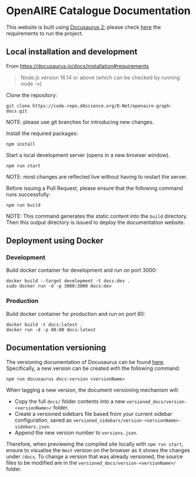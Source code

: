 # OpenAIRE Catalogue Documentation

This website is built using [Docusaurus 2](https://docusaurus.io/); please check [here](https://docusaurus.io/docs/installation#requirements) the requirements to run the project.



## Local installation and development

From https://docusaurus.io/docs/installation#requirements 
> Node.js version 16.14 or above (which can be checked by running node -v) 

Clone the repository:
```
git clone https://code-repo.d4science.org/D-Net/openaire-graph-docs.git
```
NOTE: please use git branches for introducing new changes.

Install the required packages:
```
npm install
```

Start a local development server (opens in a new browser window). 
```
npm run start
```
NOTE: most changes are reflected live without having to restart the server.


Before issuing a Pull Request, please ensure that the following command runs successfully:
```
npm run build
```
NOTE: This command generates the static content into the `build` directory. 
Then this output directory is issued to deploy the documentation website.

## Deployment using Docker

### Development

Build docker container for development and run on port 3000:
```
docker build --target development -t docs:dev .
sudo docker run -d -p 3000:3000 docs:dev
```

### Production

Build docker container for production and run on port 80:
```
docker build -t docs:latest .
docker run -d -p 80:80 docs:latest
```

## Documentation versioning 
The versioning documentation of Docusaurus can be found [here](https://docusaurus.io/docs/versioning).
Specifically, a new version can be created with the following command: 
```
npm run docusaurus docs:version <versionName>
```

When tagging a new version, the document versioning mechanism will:

* Copy the full `docs/` folder contents into a new `versioned_docs/version-<versionName>/` folder.
* Create a versioned sidebars file based from your current sidebar configuration, saved as `versioned_sidebars/version-<versionName>-sidebars.json`.
* Append the new version number to `versions.json`.

Therefore, when previewing the compiled site locally with `npm run start`, ensure to visualise the `Next` version on the browser as it shows the changes under `/docs`.
To change a version that was already versioned, the source files to be modified are in the `versioned_docs/version-<versionName>/` folder.

